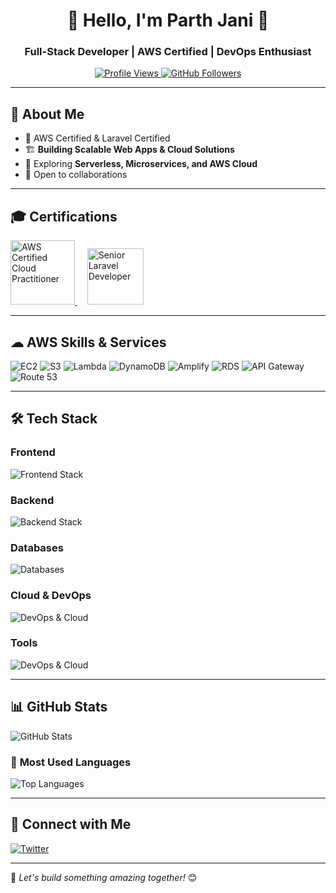 <h1 align="center">🚀 Hello, I'm Parth Jani 👋</h1>
<h3 align="center">Full-Stack Developer | AWS Certified | DevOps Enthusiast</h3>

<p align="center">
  <a href="https://github.com/parthjani7">
    <img src="https://komarev.com/ghpvc/?username=parthjani7&label=Profile%20Views&color=0e75b6&style=flat" alt="Profile Views" />
  </a>

  <a href="https://github.com/parthjani7?tab=followers">
    <img src="https://img.shields.io/github/followers/parthjani7?label=Followers&style=social" alt="GitHub Followers" />
  </a>
</p>

---

## 🌟 About Me
- 🚀 AWS Certified & Laravel Certified  
- 🏗️ **Building Scalable Web Apps & Cloud Solutions**  
- 🌱 Exploring **Serverless, Microservices, and AWS Cloud**
- 👯 Open to collaborations
<!-- - 🤝 Available for freelance work on **[Upwork](https://www.upwork.com/fl/parthjani)** -->

---

## 🎓 Certifications
<a href="https://www.credly.com/badges/d088f9f3-ee80-4e9c-8e5e-167816f50723">
  <img src="https://images.credly.com/size/680x680/images/00634f82-b07f-4bbd-a6bb-53de397fc3a6/image.png" alt="AWS Certified Cloud Practitioner" title="AWS Certified Cloud Practitioner" width="103" />
</a>&nbsp; &nbsp;
<a href="https://verifier.certificationforlaravel.org/d05ab6e0-706d-4c62-aa9e-ff6c2809dc20">
  <img src="https://cdn.convrrt.com/apps/freshworks/12858407/73cbfab2-04d8-442c-b17c-80d235a5eaf9.png" alt="Senior Laravel Developer" title="Senior Laravel Developer" width="90" />
</a>

---

## ☁ AWS Skills & Services

![EC2](https://img.shields.io/badge/EC2-%23232F3E.svg?style=for-the-badge&logo=amazonec2&logoColor=white)
![S3](https://img.shields.io/badge/S3-%23232F3E.svg?style=for-the-badge&logo=amazon-s3&logoColor=white)
![Lambda](https://img.shields.io/badge/Lambda-%23232F3E.svg?style=for-the-badge&logo=awslambda&logoColor=white)
![DynamoDB](https://img.shields.io/badge/DynamoDB-%23232F3E.svg?style=for-the-badge&logo=amazondynamodb&logoColor=white)
![Amplify](https://img.shields.io/badge/Amplify-%23232F3E.svg?style=for-the-badge&logo=awsamplify&logoColor=white)
![RDS](https://img.shields.io/badge/RDS-%23232F3E.svg?style=for-the-badge&logo=amazonrds&logoColor=white)
![API Gateway](https://img.shields.io/badge/API_GATEWAY-%23232F3E.svg?style=for-the-badge&logo=amazonapigateway&logoColor=white)
![Route 53](https://img.shields.io/badge/Route_53-%23232F3E.svg?style=for-the-badge&logo=amazonroute53&logoColor=white)

---
## 🛠️ Tech Stack  
### **Frontend**
<img src="https://skillicons.dev/icons?i=vue,react,nextjs,tailwind,html,css,js,skillicons.dev" alt="Frontend Stack" />

### **Backend**
<img src="https://skillicons.dev/icons?i=nodejs,ts,express,laravel,php,python" alt="Backend Stack" />

### **Databases**
<img src="https://skillicons.dev/icons?i=mysql,mongodb,postgresql,graphql,redis" alt="Databases" />

### **Cloud & DevOps**
<img src="https://skillicons.dev/icons?i=aws,docker,kubernetes,terraform,githubactions,jenkins,kafka" alt="DevOps & Cloud" />

### **Tools**
<img src="https://skillicons.dev/icons?i=github,figma,linux,vscode,postman" alt="DevOps & Cloud" />

---

## 📊 GitHub Stats  
<p>
  <img src="https://github-readme-stats.vercel.app/api?username=parthjani7&show_icons=true&show=prs_merged,prs_merged_percentage&rank_icon=github&hide=contribs&theme=dracula&include_all_commits=true&hide_border=true" alt="GitHub Stats" />
</p>

### 🚀 **Most Used Languages**
<p>
  <img src="https://github-readme-stats.vercel.app/api/top-langs/?username=parthjani7&layout=compact&theme=dracula&hide_border=true" alt="Top Languages" />
</p>

---

## 🤝 Connect with Me  
<p>
  <a href="https://twitter.com/parthjani7" target="_blank">
    <img src="https://img.shields.io/badge/Twitter-%231DA1F2.svg?style=for-the-badge&logo=twitter&logoColor=white" alt="Twitter" />
  </a>
</p>

---

🚀 _Let's build something amazing together!_ 😊
